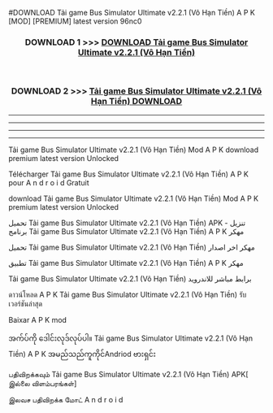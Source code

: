 #DOWNLOAD Tải game Bus Simulator Ultimate  v2.2.1 (Vô Hạn Tiền) A P K [MOD] [PREMIUM] latest version 96nc0



<div align="center">

<h3>DOWNLOAD 1 >>> <a href="https://teeasianyam.web.app?sq=Tải game Bus Simulator Ultimate  v2.2.1 (Vô Hạn Tiền)">DOWNLOAD Tải game Bus Simulator Ultimate  v2.2.1 (Vô Hạn Tiền) </a></h3><br>

<h3>DOWNLOAD 2 >>> <a href="https://teeasianyam.web.app?sq=Tải game Bus Simulator Ultimate  v2.2.1 (Vô Hạn Tiền) ">Tải game Bus Simulator Ultimate  v2.2.1 (Vô Hạn Tiền)  DOWNLOAD </a></h3>

</div>


----------------------------------------------------------

----------------------------------------------------------

----------------------------------------------------------

----------------------------------------------------------


Tải game Bus Simulator Ultimate  v2.2.1 (Vô Hạn Tiền)  Mod A P K download premium latest version Unlocked

Télécharger Tải game Bus Simulator Ultimate  v2.2.1 (Vô Hạn Tiền)  A P K pour A n d r o i d Gratuit

download Tải game Bus Simulator Ultimate  v2.2.1 (Vô Hạn Tiền)  Mod A P K premium latest version Unlocked

تحميل Tải game Bus Simulator Ultimate  v2.2.1 (Vô Hạn Tiền)  APK - تنزيل برنامج Tải game Bus Simulator Ultimate  v2.2.1 (Vô Hạn Tiền)  A P K مهكر

تحميل Tải game Bus Simulator Ultimate  v2.2.1 (Vô Hạn Tiền)  مهكر اخر اصدار

تطبيق Tải game Bus Simulator Ultimate  v2.2.1 (Vô Hạn Tiền)  A P K مهكر

Tải game Bus Simulator Ultimate  v2.2.1 (Vô Hạn Tiền)  برابط مباشر للاندرويد

ดาวน์โหลด A P K Tải game Bus Simulator Ultimate  v2.2.1 (Vô Hạn Tiền)  รับเวอร์ชันล่าสุด

Baixar A P K mod

အက်ပ်ကို ဒေါင်းလုဒ်လုပ်ပါ။ Tải game Bus Simulator Ultimate  v2.2.1 (Vô Hạn Tiền)  A P K အမည်သည်ကူကိုင်Andriod ဗားရှင်း

பதிவிறக்கவும் Tải game Bus Simulator Ultimate  v2.2.1 (Vô Hạn Tiền)  APK[ இல்லை விளம்பரங்கள்] 
 
இலவச பதிவிறக்க மோட் A n d r o i d



